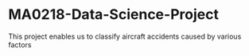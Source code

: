 # MA0218-Data-Science-Project
This project enables us to classify aircraft accidents caused by various factors

